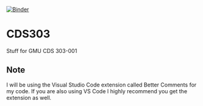 [![Binder](https://mybinder.org/badge_logo.svg)](https://mybinder.org/v2/gh/AutofillMe/CDS303/HEAD)

# CDS303
Stuff for GMU CDS 303-001

## Note
I will be using the Visual Studio Code extension called Better Comments for my code. If you are also using VS Code I highly recommend you get the extension as well.
